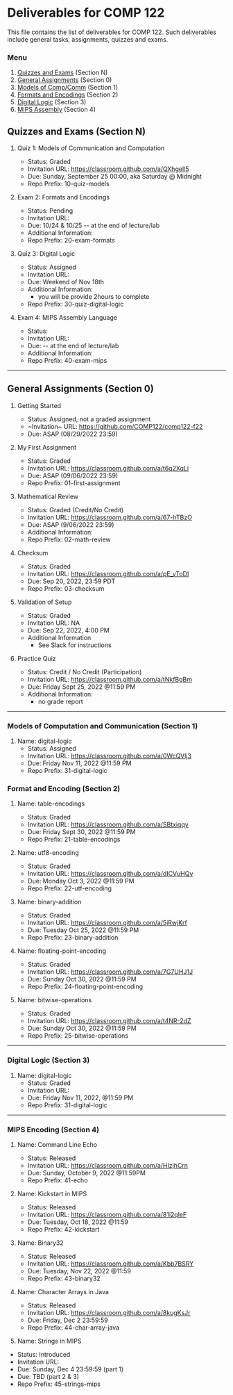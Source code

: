 # Deliverables for COMP 122

This file contains the list of deliverables for COMP 122. Such deliverables include general tasks, assignments, quizzes and exams.

### Menu
1. [Quizzes and Exams](#quizzes) (Section N)
1. [General Assignments](#general) (Section 0)
1. [Models of Comp/Comm](#models) (Section 1)
1. [Formats and Encodings](#formats) (Section 2)
1. [Digital Logic](#digital) (Section 3)
1. [MIPS Assembly](#mips) (Section 4)

<h2 id="quizzes">Quizzes and Exams (Section N)</h2>

1. Quiz 1: Models of Communication and Computation
   - Status: Graded
   - Invitation URL: https://classroom.github.com/a/QXhgell5
   - Due: Sunday, September 25 00:00, aka Saturday @ Midnight
   - Repo Prefix: 10-quiz-models

1. Exam 2: Formats and Encodings
   - Status: Pending
   - Invitation URL:
   - Due:   10/24 & 10/25 -- at the end of lecture/lab
   - Additional Information:
   - Repo Prefix: 20-exam-formats

1. Quiz 3: Digital Logic
   - Status: Assigned
   - Invitation URL: 
   - Due: Weekend of Nov 18th
   - Additional Information:
     - you will be provide 2hours to complete
   - Repo Prefix: 30-quiz-digital-logic

1. Exam 4: MIPS Assembly Language
   - Status:
   - Invitation URL: 
   - Due: -- at the end of lecture/lab
   - Additional Information:
   - Repo Prefix: 40-exam-mips

---
<h2 id="general">General Assignments (Section 0)</h2>

1. Getting Started
   - Status: Assigned, not a graded assignment
   - ~Invitation~ URL: https://github.com/COMP122/comp122-f22
   - Due: ASAP (08/29/2022 23:59)
  
1. My First Assignment
   - Status: Graded
   - Invitation URL: https://classroom.github.com/a/t6q2XqLi
   - Due: ASAP (09/06/2022 23:59)
   - Repo Prefix: 01-first-assignment

1. Mathematical Review
   - Status: Graded (Credit/No Credit)
   - Invitation URL: https://classroom.github.com/a/67-hTBzO
   - Due: ASAP (9/06/2022 23:59)
   - Additional Information:
   - Repo Prefix: 02-math-review

1. Checksum
   - Status: Graded
   - Invitation URL: https://classroom.github.com/a/pE_vToDI
   - Due: Sep 20, 2022, 23:59 PDT
   - Repo Prefix: 03-checksum

1. Validation of Setup
   - Status: Graded
   - Invitation URL: NA
   - Due: Sep 22, 2022, 4:00 PM
   - Additional Information
      - See Slack for instructions

1. Practice Quiz
   - Status: Credit / No Credit (Participation)
   - Invitation URL: https://classroom.github.com/a/tNkfBgBm
   - Due: Friday Sept 25, 2022 @11:59 PM
   - Additional Information:
     - no grade report

---

<h3 id="models">Models of Computation and Communication (Section 1)</h3>


1. Name: digital-logic
   - Status: Assigned
   - Invitation URL: https://classroom.github.com/a/0WcQVIj3
   - Due: Friday Nov 11, 2022 @11:59 PM
   - Repo Prefix: 31-digital-logic


<h3 id="format">Format and Encoding (Section 2)</h3>

1. Name: table-encodings
   - Status: Graded
   - Invitation URL: https://classroom.github.com/a/SBtxigqy
   - Due: Friday Sept 30, 2022 @11:59 PM
   - Repo Prefix: 21-table-encodings

1. Name: utf8-encoding
   - Status: Graded
   - Invitation URL: https://classroom.github.com/a/dICVuHQv
   - Due: Monday Oct 3, 2022 @11:59 PM
   - Repo Prefix: 22-utf-encoding

1. Name: binary-addition
   - Status: Graded
   - Invitation URL: https://classroom.github.com/a/5jRwjKrf
   - Due: Tuesday Oct 25, 2022 @11:59 PM 
   - Repo Prefix: 23-binary-addition

1. Name: floating-point-encoding
   - Status: Graded 
   - Invitation URL: https://classroom.github.com/a/7G7UHJ1J
   - Due: Sunday Oct 30, 2022 @11:59 PM
   - Repo Prefix: 24-floating-point-encoding

1. Name: bitwise-operations
   - Status: Graded
   - Invitation URL: https://classroom.github.com/a/t4NR-2dZ
   - Due: Sunday Oct 30, 2022 @11:59 PM
   - Repo Prefix: 25-bitwise-operations

  
---
<h3 id="digital">Digital Logic (Section 3)</h3>

1. Name: digital-logic
   - Status: Graded
   - Invitation URL: 
   - Due: Friday Nov 11, 2022, @11:59 PM
   - Repo Prefix: 31-digital-logic

---
<h3 id="mips">MIPS Encoding (Section 4)</h3>

1. Name: Command Line Echo
   - Status: Released
   - Invitation URL: https://classroom.github.com/a/HIzjhCrn
   - Due: Sunday, October 9, 2022 @11:59PM
   - Repo Prefix: 41-echo

1. Name: Kickstart in MIPS
   - Status: Released
   - Invitation URL: https://classroom.github.com/a/81i2qleF
   - Due: Tuesday, Oct 18, 2022 @11:59
   - Repo Prefix: 42-kickstart

1. Name: Binary32
   - Status: Released
   - Invitation URL: https://classroom.github.com/a/Kbb7BSRY
   - Due: Tuesday, Nov 22, 2022 @11:59
   - Repo Prefix: 43-binary32

1. Name: Character Arrays in Java
   - Status: Released
   - Invitation URL: https://classroom.github.com/a/8kugKsJr
   - Due: Friday, Dec 2 23:59:59
   - Repo Prefix: 44-char-array-java

 1. Name: Strings in MIPS
   - Status: Introduced
   - Invitation URL: 
   - Due: Sunday, Dec 4 23:59:59 (part 1)
   - Due: TBD (part 2 & 3)
   - Repo Prefix: 45-strings-mips
 
